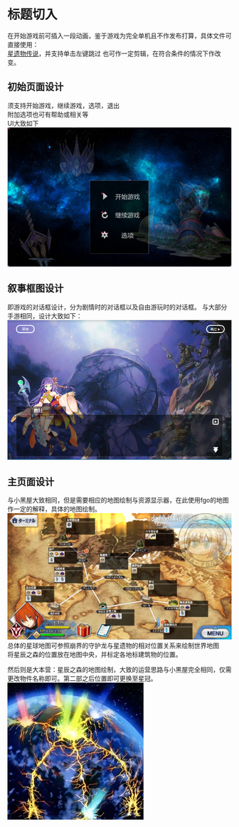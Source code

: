 # 标题切入
在开始游戏前可插入一段动画，鉴于游戏为完全单机且不作发布打算，具体文件可直接使用：   
[星遗物传说](https://www.bilibili.com/video/BV1FV411Z71f?spm_id_from=333.999.0.0&vd_source=9e7fbe4704fe37a0d06d81745b212f48)，并支持单击左键跳过
也可作一定剪辑，在符合条件的情况下作改变。  

## 初始页面设计
须支持开始游戏，继续游戏，选项，退出  
附加选项也可有帮助或相关等  
UI大致如下  
![标题页面](标题页面.png)

## 叙事框图设计
即游戏的对话框设计，分为剧情时的对话框以及自由游玩时的对话框。
与大部分手游相同，设计大致如下：
![剧情对话框](剧情对话框.png)


## 主页面设计
与小黑屋大致相同，但是需要相应的地图绘制与资源显示器，在此使用fgo的地图作一定的解释，具体的地图绘制。
![地图示例](%E5%9C%B0%E5%9B%BE%E7%A4%BA%E4%BE%8B.png)
总体的星球地图可参照崩界的守护龙与星遗物的相对位置关系来绘制世界地图  
将星辰之森的位置放在地图中央，并标定各地标建筑物的位置。

然后则是大本营：星辰之森的地图绘制，大致的运营思路与小黑屋完全相同，仅需更改物件名称即可。第二部之后位置即可更换至星冠。
![崩界的守护龙](%E5%B4%A9%E7%95%8C%E7%9A%84%E5%AE%88%E6%8A%A4%E9%BE%99.webp)
